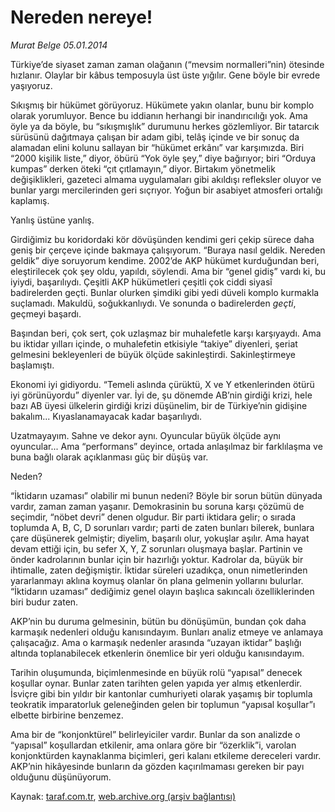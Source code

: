 # Nereden nereye!

*Murat Belge 05.01.2014*

<div class="yazi"><p>Türkiye’de siyaset zaman zaman olağanın (“mevsim normalleri”nin) ötesinde hızlanır. Olaylar bir kâbus temposuyla üst üste yığılır. Gene böyle bir evrede yaşıyoruz.</p>
<p>Sıkışmış bir hükümet görüyoruz. Hükümete yakın olanlar, bunu bir komplo olarak yorumluyor. Bence bu iddianın herhangi bir inandırıcılığı yok. Ama öyle ya da böyle, bu “sıkışmışlık” durumunu herkes gözlemliyor. Bir tatarcık sürüsünü dağıtmaya çalışan bir adam gibi, telâş içinde ve bir sonuç da alamadan elini kolunu sallayan bir “hükümet erkânı” var karşımızda. Biri “2000 kişilik liste,” diyor, öbürü “Yok öyle şey,” diye bağırıyor; biri “Orduya kumpas” derken öteki “çıt çıtlamayın,” diyor. Birtakım yönetmelik değişiklikleri, gazeteci almama uygulamaları gibi akıldışı refleksler oluyor ve bunlar yargı mercilerinden geri sıçrıyor. Yoğun bir asabiyet atmosferi ortalığı kaplamış. </p>
<p>Yanlış üstüne yanlış. </p>
<p>Girdiğimiz bu koridordaki kör dövüşünden kendimi geri çekip sürece daha geniş bir çerçeve içinde bakmaya çalışıyorum. “Buraya nasıl geldik. Nereden geldik” diye soruyorum kendime. 2002’de AKP hükümet kurduğundan beri, eleştirilecek çok şey oldu, yapıldı, söylendi. Ama bir “genel gidiş” vardı ki, bu iyiydi, başarılıydı. Çeşitli AKP hükümetleri çeşitli çok ciddi siyasî badirelerden geçti. Bunlar olurken şimdiki gibi yedi düveli komplo kurmakla suçlamadı. Makuldü, soğukkanlıydı. Ve sonunda o badirelerden <i>geçti</i>, geçmeyi başardı.</p>
<p>Başından beri, çok sert, çok uzlaşmaz bir muhalefetle karşı karşıyaydı. Ama bu iktidar yılları içinde, o muhalefetin etkisiyle “takiye” diyenleri, şeriat gelmesini bekleyenleri de büyük ölçüde sakinleştirdi. Sakinleştirmeye başlamıştı. </p>
<p>Ekonomi iyi gidiyordu. “Temeli aslında çürüktü, X ve Y etkenlerinden ötürü iyi görünüyordu” diyenler var. İyi de, şu dönemde AB’nin girdiği krizi, hele bazı AB üyesi ülkelerin girdiği krizi düşünelim, bir de Türkiye’nin gidişine bakalım... Kıyaslanamayacak kadar başarılıydı. </p>
<p>Uzatmayayım. Sahne ve dekor aynı. Oyuncular büyük ölçüde aynı oyuncular... Ama “performans” deyince, ortada anlaşılmaz bir farklılaşma ve buna bağlı olarak açıklanması güç bir düşüş var. </p>
<p>Neden?</p>
<p>“İktidarın uzaması” olabilir mi bunun nedeni? Böyle bir sorun bütün dünyada vardır, zaman zaman yaşanır. Demokrasinin bu soruna karşı çözümü de seçimdir, “nöbet devri” denen olgudur. Bir parti iktidara gelir; o sırada toplumda A, B, C, D sorunları vardır; parti de zaten bunları bilerek, bunlara çare düşünerek gelmiştir; diyelim, başarılı olur, yokuşlar aşılır. Ama hayat devam ettiği için, bu sefer X, Y, Z sorunları oluşmaya başlar. Partinin ve önder kadrolarının bunlar için bir hazırlığı yoktur. Kadrolar da, büyük bir ihtimalle, zaten değişmiştir. İktidar süreleri uzadıkça, onun nimetlerinden yararlanmayı aklına koymuş olanlar ön plana gelmenin yollarını bulurlar. “İktidarın uzaması” dediğimiz genel olayın başlıca sakıncalı özelliklerinden biri budur zaten.</p>
<p>AKP’nin bu duruma gelmesinin, bütün bu dönüşümün, bundan çok daha karmaşık nedenleri olduğu kanısındayım. Bunları analiz etmeye ve anlamaya çalışacağız. Ama o karmaşık nedenler arasında “uzayan iktidar” başlığı altında toplanabilecek etkenlerin önemlice bir yeri olduğu kanısındayım.</p>
<p>Tarihin oluşumunda, biçimlenmesinde en büyük rolü “yapısal” denecek koşullar oynar. Bunlar zaten tarihten gelen yapıda yer almış etkenlerdir. İsviçre gibi bin yıldır bir kantonlar cumhuriyeti olarak yaşamış bir toplumla teokratik imparatorluk geleneğinden gelen bir toplumun “yapısal koşullar”ı elbette birbirine benzemez. </p>
<p>Ama bir de “konjonktürel” belirleyiciler vardır. Bunlar da son analizde o “yapısal” koşullardan etkilenir, ama onlara göre bir “özerklik”i, varolan konjonktürden kaynaklanma biçimleri, geri kalanı etkileme dereceleri vardır. AKP’nin hikâyesinde bunların da gözden kaçırılmaması gereken bir payı olduğunu düşünüyorum.</p>
</div>

Kaynak: [taraf.com.tr](http://www.taraf.com.tr:80/murat-belge/makale-nereden-nereye-5.htm), [web.archive.org (arşiv bağlantısı)](http://web.archive.org/web/20140106232153/http://www.taraf.com.tr:80/murat-belge/makale-nereden-nereye-5.htm)
